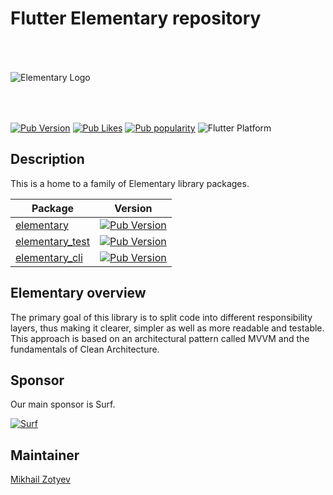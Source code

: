 # Flutter Elementary repository

<img src="https://i.ibb.co/jgkB4ZN/Elementary-Logo.png" alt="Elementary Logo" style="margin:50px 0px">

[![Pub Version](https://img.shields.io/pub/v/elementary?logo=dart&logoColor=white)](https://pub.dev/packages/elementary)
[![Pub Likes](https://badgen.net/pub/likes/elementary)](https://pub.dev/packages/elementary)
[![Pub popularity](https://badgen.net/pub/popularity/elementary)](https://pub.dev/packages/elementary)
![Flutter Platform](https://badgen.net/pub/flutter-platform/elementary)

## Description

This is a home to a family of Elementary library packages.

| Package       | Version       |
| --------------|:-------------:|
| [elementary](https://github.com/Elementary-team/flutter-elementary/tree/main/packages/elementary) | [![Pub Version](https://img.shields.io/pub/v/elementary?logo=dart&logoColor=white)](https://pub.dev/packages/elementary) |
| [elementary_test](https://github.com/Elementary-team/flutter-elementary/tree/main/packages/elementary_test)      | [![Pub Version](https://img.shields.io/pub/v/elementary_test?logo=dart&logoColor=white)](https://pub.dev/packages/elementary_test)      |
| [elementary_cli](https://github.com/Elementary-team/flutter-elementary/tree/main/packages/elementary_tools/elementary_cli)      | [![Pub Version](https://img.shields.io/pub/v/elementary_cli?logo=dart&logoColor=white)](https://pub.dev/packages/elementary_cli)      |

## Elementary overview

The primary goal of this library is to split code into different responsibility layers, thus making it clearer,
simpler as well as more readable and testable. This approach is based on an architectural pattern called MVVM and
the fundamentals of Clean Architecture.

## Sponsor

Our main sponsor is Surf.

[![Surf](https://www.unitag.io/qreator/generate?crs=Ppv8rOENN3V1lAwTz82zPh3poO83%252FIJ9nI4lZ2WxB1%252Fx3unhClolT%252BfiswBVKCVk1x3KwnAKl2ZTjeIIFqrIs2Ti1AJPN2Spxg9ZI%252FduGACdpoSZ1XsLvOiNDpnlRoYqCtohJbiQ%252BeMa%252FF486MqoBmEVjX4tLzcVHE110k91WLVB%252BJW2EdP%252FC1AYCJTmAlMUSRlena4BL4BTE%252FM5rIQSUqF4eGrMLidJJGqn0sw%252FE8MV%252FgM0jxx0W%252F9TVu6aTtldB1XmPTRzKVOYzGsjtS1ttyqc86GGAAPO0tDSuIN8miKLMx3lHUQxlq0VZja%252BKc38&crd=fhOysE0g3Bah%252BuqXA7NPQ87MoHrnzb%252BauJLKoOEbJsrR3AQ739RervHWwiCPWTKUQ9Ge59qWyRtf02%252FbBOp96w%253D%253D)](https://surf.ru/)

## Maintainer

[Mikhail Zotyev](https://github.com/MbIXjkee)
